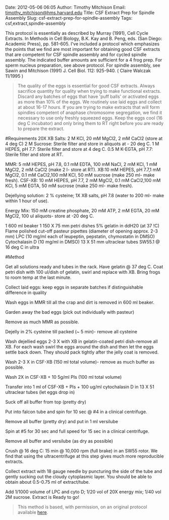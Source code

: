 Date: 2012-05-06 06:05
Author: Timothy Mitchison
Email: timothy_mitchison@hms.harvard.edu
Title: CSF Extract Prep for Spindle Assembly
Slug: csf-extract-prep-for-spindle-assembly
Tags: csf,extract,spindle-assembly

This protocol is essentially as described by Murray (1991), Cell Cycle Extracts. In Methods in Cell Biology, B.K. Kay and B. Peng, eds. (San Diego: Academic Press), pp. 581-605. I've included a protocol which emphasizes the points that we find are most important for obtaining good CSF extracts that are competent for CSF spindle assembly and for cycled spindle assembly. The indicated buffer amounts are sufficient for a 4 frog prep. For sperm nucleus preparation, see above protocol. For spindle assembly, see Sawin and Mitchison (1991) J. Cell Biol. 112: 925-940. ( Claire Walczak 11/1995 )




>The quality of the eggs is essential for good CSF extracts. Always sacrifice quantity for quality when trying to make functional extracts. Discard any batches of eggs that have 'puff balls' or activated eggs as more than 10% of the eggs. We routinely use laid eggs and collect at about 16-17 hours. If you are trying to make extracts that will form spindles competent of anaphase chromosome segregation, we find it necessary to use only freshly squeezed eggs. Keep the eggs cool (16 deg C incubator) and only bring them to RT right before you are ready to prepare the extract.


#Requirements
20X XB Salts: 2 M KCl, 20 mM MgCl2, 2 mM CaCl2 (store at 4 deg C)
2 M Sucrose: Sterile filter and store in aliquots at - 20 deg C.
1 M HEPES, pH 7.7: Sterile filter and store at 4 deg C.
0.5 M K-EGTA, pH 7.7: Sterile filter and store at RT. 

MMR: 5 mM HEPES, pH 7.8, 0.1 mM EDTA, 100 mM NaCl, 2 mM KCl, 1 mM MgCl2, 2 mM CaCl2 (make 2 l- store at RT).
XB:10 mM HEPES, pH 7.7,1 mM MgCl2, 0.1 mM CaCl2,100 mM KCl, 50 mM sucrose (make 250 ml- make fresh).
CSF-XB: 10 mM HEPES, pH 7.7, 2 mM MgCl2, 0.1 mM CaCl2,100 mM KCl, 5 mM EGTA, 50 mM sucrose (make 250 ml- make fresh).

Dejellying solution: 2 % cysteine; 1X XB salts, pH 7.8 (water to 200 ml- make within 1 hour of use).

Energy Mix: 150 mM creatine phosphate, 20 mM ATP, 2 mM EGTA, 20 mM MgCl2, 100 ul aliquots- store at -20 deg C. 

1 600 ml beaker
1 150 X 75 mm petri dishes
5% gelatin in ddH20 (at 37 !C)
Flame polished cut-off pasteur pipettes (diameter of opening approx. 2-3 mm)
LPC (10 mg/ml each of leupeptin, pepstatin, chymostatin in DMSO)
Cytochalasin D (10 mg/ml in DMSO)
13 X 51 mm ultraclear tubes
SW55.1 @ 16 deg C in ultra 

#Method

Get all solutions ready and tubes in the rack. Have gelatin @ 37 deg C. Coat petri dish with 100 ul/dish of gelatin, swirl and replace with XB. Bring frogs to room temp at the last minute.



Collect laid eggs: keep eggs in separate batches if distinguishable difference in quality 



Wash eggs in MMR till all the crap and dirt is removed in 600 ml beaker. 



Garden away the bad eggs (pick out individually with pasteur) 



Remove as much MMR as possible. 



Dejelly in 2% cysteine till packed (~ 5 min)- remove all cysteine 



Wash dejellied eggs 2-3 X with XB in gelatin-coated petri dish-remove all XB. For each wash swirl the eggs around the dish and then let the eggs settle back down. They should pack tightly after the jelly coat is removed. 



Wash 2-3 X in CSF-XB (150 ml total volume)- remove as much buffer as possible. 



Wash 2X in CSF-XB + 10 5g/ml PIs (100 ml total volume) 



Transfer into 1 ml of CSF-XB + PIs + 100 ug/ml cytochalasin D in 13 X 51 ultraclear tubes (let eggs drop in) 



Suck off all buffer from top (pretty dry) 



Put into falcon tube and spin for 10 sec @ #4 in a clinical centrifuge. 



Remove all buffer (pretty dry) and put in 1 ml versilube 



Spin at #5 for 30 sec and full speed for 15 sec in a clinical centrifuge. 



Remove all buffer and versilube (as dry as possible) 



Crush @ 16 deg C: 15 min @ 10,000 rpm (full brake) in an SW55 rotor. We find that using the ultracentrifuge at this step gives much more reproducible extracts. 



Collect extract with 18 gauge needle by puncturing the side of the tube and gently sucking out the cloudy cytoplasmic layer. You should be able to obtain about 0.5-0.75 ml of extract/tube. 



Add 1/1000 volume of LPC and cyto D; 1/20 vol of 20X energy mix; 1/40 vol 2M sucrose. Extract is Ready to go! 







>This method is based, with permission, on an original protocol available [here](http://mitchison.med.harvard.edu/protocols/ext3.html).

